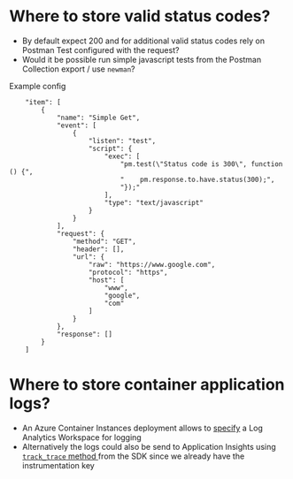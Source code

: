 
# Where to store valid status codes?

- By default expect 200 and for additional valid status codes rely on Postman Test configured with the request?
- Would it be possible run  simple javascript tests from the Postman Collection export /  use `newman`?

Example config 
```
	"item": [
		{
			"name": "Simple Get",
			"event": [
				{
					"listen": "test",
					"script": {
						"exec": [
							"pm.test(\"Status code is 300\", function () {",
							"    pm.response.to.have.status(300);",
							"});"
						],
						"type": "text/javascript"
					}
				}
			],
			"request": {
				"method": "GET",
				"header": [],
				"url": {
					"raw": "https://www.google.com",
					"protocol": "https",
					"host": [
						"www",
						"google",
						"com"
					]
				}
			},
			"response": []
		}
	]

```

# Where to store container application logs?

- An Azure Container Instances deployment allows to [specify](https://docs.microsoft.com/en-us/azure/container-instances/container-instances-log-analytics) a Log Analytics Workspace for logging 
- Alternatively the logs could also be send to Application Insights using [`track_trace` method ](https://shipit.dev/python-appinsights/applicationinsights.html#applicationinsights.TelemetryClient.track_trace) from the SDK since we already have the instrumentation key

